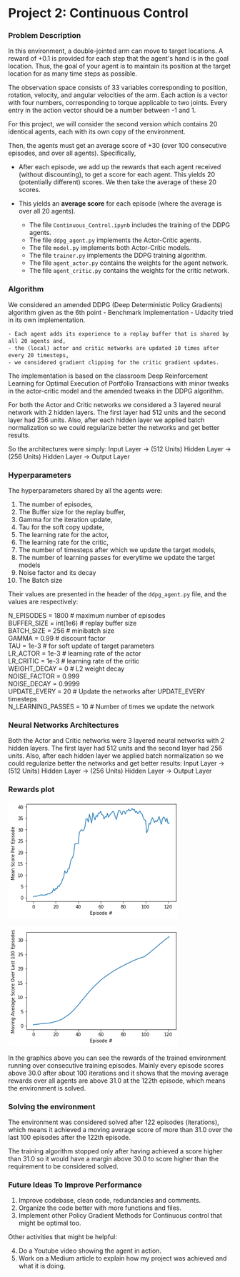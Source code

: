 # Project 2: Continuous Control

### Problem Description

In this environment, a double-jointed arm can move to target locations. A reward of +0.1 is provided for each step that the agent's hand is in the goal location. Thus, the goal of your agent is to maintain its position at the target location for as many time steps as possible.

The observation space consists of 33 variables corresponding to position, rotation, velocity, and angular velocities of the arm. Each action is a vector with four numbers, corresponding to torque applicable to two joints. Every entry in the action vector should be a number between -1 and 1.

For this project, we will consider the second version which contains 20 identical agents, each with its own copy of the environment. 

Then, the agents must get an average score of +30 (over 100 consecutive episodes, and over all agents).  Specifically,
- After each episode, we add up the rewards that each agent received (without discounting), to get a score for each agent.  This yields 20 (potentially different) scores.  We then take the average of these 20 scores. 
- This yields an **average score** for each episode (where the average is over all 20 agents).

    - The file `Continuous_Control.ipynb` includes the training of the DDPG agents.
    - The file `ddpg_agent.py` implements the Actor-Critic agents.
    - The file `model.py` implements both Actor-Critic models.
    - The file `trainer.py` implements the DDPG training algorithm.
    - The file `agent_actor.py` contains the weights for the agent network.
    - The file `agent_critic.py` contains the weights for the critic network.

### Algorithm

We considered an amended DDPG (Deep Deterministic Policy Gradients) algorithm given as the 6th point - Benchmark Implementation - Udacity tried in its own implementation.

    - Each agent adds its experience to a replay buffer that is shared by all 20 agents and,
    - the (local) actor and critic networks are updated 10 times after every 20 timesteps,
    - we considered gradient clipping for the critic gradient updates.
    
The implementation is based on the classroom Deep Reinforcement Learning for Optimal Execution of Portfolio Transactions with minor tweaks in the actor-critic model and the amended tweaks in the DDPG algorithm.

For both the Actor and Critic networks we considered a 3 layered neural network with 2 hidden layers. The first layer had 512 units and the second layer had 256 units. Also, after each hidden layer we applied batch normalization so we could regularize better the networks and get better results.

So the architectures were simply: Input Layer -> (512 Units) Hidden Layer -> (256 Units) Hidden Layer -> Output Layer



### Hyperparameters

The hyperparameters shared by all the agents were:
1. The number of episodes,
2. The Buffer size for the replay buffer,
3. Gamma for the iteration update,
5. Tau for the soft copy update,
6. The learning rate for the actor,
7. The learning rate for the critic,
8. The number of timesteps after which we update the target models,
9. The number of learning passes for everytime we update the target models
10. Noise factor and its decay
12. The Batch size

Their values are presented in the header of the `ddpg_agent.py` file, and the values are respectively: 

N_EPISODES = 1800 # maximum number of episodes <br/>
BUFFER_SIZE = int(1e6)  # replay buffer size <br/>
BATCH_SIZE = 256        # minibatch size <br/>
GAMMA = 0.99            # discount factor <br/>
TAU = 1e-3              # for soft update of target parameters <br/>
LR_ACTOR = 1e-3         # learning rate of the actor <br/>
LR_CRITIC = 1e-3        # learning rate of the critic <br/>
WEIGHT_DECAY = 0        # L2 weight decay <br/>
NOISE_FACTOR = 0.999 <br/>
NOISE_DECAY = 0.9999 <br/>
UPDATE_EVERY = 20       # Update the networks after UPDATE_EVERY timesteps <br/>
N_LEARNING_PASSES = 10  # Number of times we update the network


### Neural Networks Architectures

Both the Actor and Critic networks were 3 layered neural networks with 2 hidden layers. The first layer had 512 units and the second layer had 256 units. Also, after each hidden layer we applied batch normalization so we could regularize better the networks and get better results: Input Layer -> (512 Units) Hidden Layer -> (256 Units) Hidden Layer -> Output Layer

### Rewards plot

![Mean Rewards](./mean_scores.png)

![Moving Average Rewards over 100 consecutive episodes over all agents](./mvg_avg.png)

In the graphics above you can see the rewards of the trained environment running over consecutive training episodes. Mainly every episode scores above 30.0 after about 100 iterations and it shows that the moving average rewards over all agents are above 31.0 at the 122th episode, which means the environment is solved.

### Solving the environment

The environment was considered solved after 122 episodes (iterations), which means it achieved a moving average score of more than 31.0 over the last 100 episodes after the 122th episode. 

The training algorithm stopped only after having achieved a score higher than 31.0 so it would have a margin above 30.0 to score higher than the requirement to be considered solved.

### Future Ideas To Improve Performance

1. Improve codebase, clean code, redundancies and comments.
2. Organize the code better with more functions and files.
3. Implement other Policy Gradient Methods for Continuous control that might be optimal too.

Other activities that might be helpful:

4. Do a Youtube video showing the agent in action.
5. Work on a Medium article to explain how my project was achieved and what it is doing.

